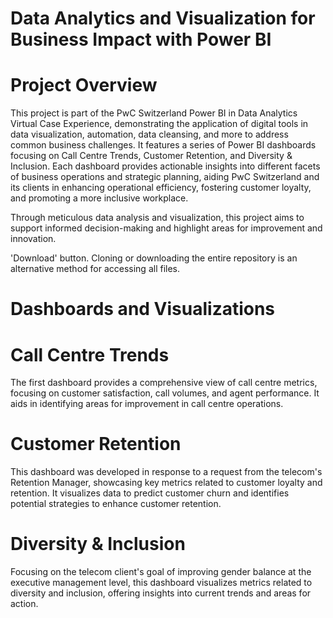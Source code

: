 # Data Analytics and Visualization for Business Impact with Power BI
# Project Overview
This project is part of the PwC Switzerland Power BI in Data Analytics Virtual Case Experience, demonstrating the application of digital tools in data visualization, automation, data cleansing, and more to address common business challenges. It features a series of Power BI dashboards focusing on Call Centre Trends, Customer Retention, and Diversity & Inclusion. Each dashboard provides actionable insights into different facets of business operations and strategic planning, aiding PwC Switzerland and its clients in enhancing operational efficiency, fostering customer loyalty, and promoting a more inclusive workplace.

Through meticulous data analysis and visualization, this project aims to support informed decision-making and highlight areas for improvement and innovation.

'Download' button. Cloning or downloading the entire repository is an alternative method for accessing all files.

# Dashboards and Visualizations
# Call Centre Trends
The first dashboard provides a comprehensive view of call centre metrics, focusing on customer satisfaction, call volumes, and agent performance. It aids in identifying areas for improvement in call centre operations.

# Customer Retention
This dashboard was developed in response to a request from the telecom's Retention Manager, showcasing key metrics related to customer loyalty and retention. It visualizes data to predict customer churn and identifies potential strategies to enhance customer retention.

# Diversity & Inclusion
Focusing on the telecom client's goal of improving gender balance at the executive management level, this dashboard visualizes metrics related to diversity and inclusion, offering insights into current trends and areas for action.

